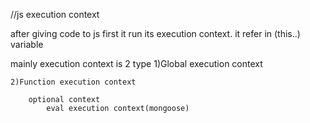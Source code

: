 //js execution context

after giving code to js first it run its execution context.
it refer in (this..) variable

mainly execution context is 2 type
    1)Global execution context

    2)Function execution context

        optional context
            eval execution context(mongoose)



